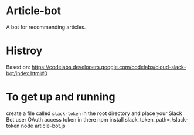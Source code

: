 # Article-bot
A bot for recommending articles.

# Histroy
Based on: https://codelabs.developers.google.com/codelabs/cloud-slack-bot/index.html#0

# To get up and running
create a file called `slack-token` in the root directory and place your Slack Bot user OAuth access token in there
npm install
slack_token_path=./slack-token node article-bot.js


